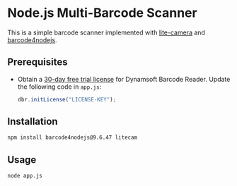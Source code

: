 # Node.js Multi-Barcode Scanner
This is a simple barcode scanner implemented with [lite-camera](https://www.npmjs.com/package/litecam) and [barcode4nodejs](https://www.npmjs.com/package/barcode4nodejs).


## Prerequisites
- Obtain a [30-day free trial license](https://www.dynamsoft.com/customer/license/trialLicense/?product=dcv&package=cross-platform) for Dynamsoft Barcode Reader. Update the following code in `app.js`:
    
    ```js
    dbr.initLicense("LICENSE-KEY");
    ```
    

## Installation

```bash
npm install barcode4nodejs@9.6.47 litecam
```

## Usage

```bash
node app.js
```

